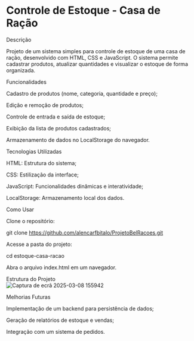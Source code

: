 # Controle de Estoque - Casa de Ração

Descrição

Projeto de um sistema simples para controle de estoque de uma casa de ração, desenvolvido com HTML, CSS e JavaScript. O sistema permite cadastrar produtos, atualizar quantidades e visualizar o estoque de forma organizada.

Funcionalidades

Cadastro de produtos (nome, categoria, quantidade e preço);

Edição e remoção de produtos;

Controle de entrada e saída de estoque;

Exibição da lista de produtos cadastrados;

Armazenamento de dados no LocalStorage do navegador.

Tecnologias Utilizadas

HTML: Estrutura do sistema;

CSS: Estilização da interface;

JavaScript: Funcionalidades dinâmicas e interatividade;

LocalStorage: Armazenamento local dos dados.

Como Usar

Clone o repositório:

git clone https://github.com/alencarfbitalo/ProjetoBelRacoes.git

Acesse a pasta do projeto:

cd estoque-casa-racao

Abra o arquivo index.html em um navegador.

Estrutura do Projeto  
![Captura de ecrã 2025-03-08 155942](https://github.com/user-attachments/assets/2079ac72-6db9-4faa-8f16-07ddd1dd0590)

Melhorias Futuras

Implementação de um backend para persistência de dados;

Geração de relatórios de estoque e vendas;

Integração com um sistema de pedidos.
